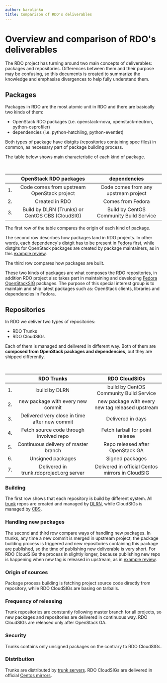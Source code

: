 ```yaml
---
author: karolinku
title: Comparison of RDO's deliverables
---
```


# Overview and comparison of RDO's deliverables

The RDO project has turning around two main concepts of deliverables: packages and repositories. Differences between them and their purpose may be confusing, so this documents is created to summarize the knowledge and emphasise divergences to help fully understand them.

## Packages

Packages in RDO are the most atomic unit in RDO and there are basically two kinds of them:

  * OpenStack RDO packages (i.e. openstack-nova, openstack-neutron, python-osprofiler)
  * dependencies (i.e. python-hatchling, python-eventlet)

Both types of package have distgits (repositories containing spec files) in common, as necessary part of package building process.

The table below shows main characteristic of each kind of package.

&nbsp;
&nbsp;

|| OpenStack RDO packages | dependencies |
| :---: | :---: | :---: |
|1.| Code comes from upstream OpenStack project | Code comes from any upstream project |
|2.| Created in RDO | Comes from Fedora |
|3.| Build by DLRN (Trunks) or CentOS CBS (CloudSIG) | Build by CentOS Community Build Service |

The first row of the table compares the origin of each kind of package.

The second row describes how packages land in RDO projects. In other words, each dependency's distgit has to be present in [Fedora](https://src.fedoraproject.org/) first, while distgits for OpenStack packages are created by package maintainers, as in this [example review](https://review.rdoproject.org/r/c/openstack/whitebox-neutron-tempest-plugin-distgit/+/45917).

The third row compares how packages are built.

These two kinds of packages are what composes the RDO repositories, in addition RDO project also takes part in maintaining and developing [Fedora OpenStackSIG](https://fedoraproject.org/wiki/SIGs/OpenStack) packages. The purpose of this special interest group is to maintain and ship latest packages such as: OpenStack clients, libraries and dependencies in Fedora.


## Repositories

In RDO we deliver two types of repositories:

  * RDO Trunks
  * RDO CloudSIGs

Each of them is managed and delivered in different way. Both of them are **composed from OpenStack packages and dependencies**, but they are shipped differently.

&nbsp;
&nbsp;

| | RDO Trunks | RDO CloudSIGs |
| :---: | :---: | :---: |
|1.| build by DLRN | build by CentOS Community Build Service |
|2.| new package with every new commit | new package with every new tag released upstream |
|3.| Delivered very close in time after new commit | Delivered in days |
|4.| Fetch source code through involved repo | Fetch tarball for point release |
|5.| Continuous delivery of master branch | Repo released after OpenStack GA |
|6.| Unsigned packages | Signed packages |
|7.| Delivered in trunk.rdoproject.org server | Delivered in official Centos mirrors in CloudSIG |

### Building
The first row shows that each repository is build by different system. All [trunk](https://trunk.rdoproject.org/) repos are created and managed by [DLRN](https://dlrn.readthedocs.io/en/latest/), while CloudSIGs is managed by [CBS](https://cbs.centos.org/).

### Handling new packages
The second and third row compare ways of handling new packages. In trunks, any time a new commit is merged in upstream project, the package building process is triggered and new repositories containing this package are published, so the time of publishing new deliverable is very short. For RDO CloudSIGs the process in slightly longer, because publishing new repo is happening when new tag is released in upstream, as in [example review](https://review.rdoproject.org/r/c/openstack/magnum-distgit/+/46543).

### Origin of sources

Package process building is fetching project source code directly from repository, while RDO CloudSIGs are basing on tarballs.

### Frequency of releasing

Trunk repositories are constantly following master branch for all projects, so new packages and repositories are delivered in continuous way. RDO CloudSIGs are released only after OpenStack GA.

### Security
 Trunks contains only unsigned packages on the contrary to RDO CloudSIGs.

### Distribution

Trunks are distributed by [trunk servers](https://trunk.rdoproject.org/). RDO CloudSIGs are delivered in official [Centos mirrors](https://mirror.stream.centos.org/).
